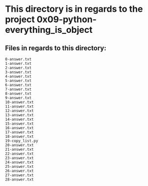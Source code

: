 # This directory is in regards to the project 0x09-python-everything_is_object

## Files in regards to this directory:

    0-answer.txt
    1-answer.txt
    2-answer.txt
    3-answer.txt
    4-answer.txt
    5-answer.txt
    6-answer.txt
    7-answer.txt
    8-answer.txt
    9-answer.txt
    10-answer.txt
    11-answer.txt
    12-answer.txt
    13-answer.txt
    14-answer.txt
    15-answer.txt
    16-answer.txt
    17-answer.txt
    18-answer.txt
    19-copy_list.py
    20-answer.txt
    21-answer.txt
    22-answer.txt
    23-answer.txt
    24-answer.txt
    25-answer.txt
    26-answer.txt
    27-answer.txt
    28-answer.txt
